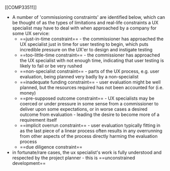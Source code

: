 [[COMP33511]]

- A number of 'commissioning constraints' are identified below, which can be thought of as the types of limitations and real-life constraints a UX specialist may have to deal with when approached by a company for some UX service:
	- ==just-in-time constraint== - the commissioner has approached the UX specialist just in time for user testing to begin, which puts incredible pressure on the UX'er to design and instigate testing
	- ==too-little-time constraint== - the commissioner has approached the UX specialist with not enough time, indicating that user testing is likely to fail or be very rushed
	- ==non-specialist constraint== - parts of the UX process, e.g. user evaluation, being planned very badly by a non-specialist
	- ==inadequate funding constraint== - user evaluation might be well planned, but the resources required has not been accounted for (i.e. money)
	- ==pre-supposed outcome constraint== - UX specialists may be coerced or under pressure in some sense from a commissioner to deliver upon some expectations, or in worse cases a desired outcome from evaluation - leading the desire to become more of a requirement itself
	- ==implicit overrun constraint== - user evaluation typically fitting in as the last piece of a linear process often results in any overrunning from other aspects of the process directly harming the evaluation process
	- ==due diligence constraint== 
- in fortunate/rare cases, the ux specialist's work is fully understood and respected by the project planner - this is ==unconstrained development==